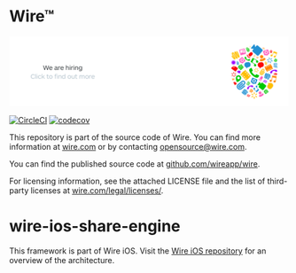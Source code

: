 # Wire™

[![Wire logo](https://github.com/wireapp/wire/blob/master/assets/header-small.png?raw=true)](https://wire.com/jobs/)

[![CircleCI](https://circleci.com/gh/wireapp/wire-ios-share-engine.svg?style=shield)](https://circleci.com/gh/wireapp/wire-ios-share-engine) [![codecov](https://codecov.io/gh/wireapp/wire-ios-share-engine/branch/develop/graph/badge.svg)](https://codecov.io/gh/wireapp/wire-ios-share-engine)

This repository is part of the source code of Wire. You can find more information at [wire.com](https://wire.com) or by contacting opensource@wire.com.

You can find the published source code at [github.com/wireapp/wire](https://github.com/wireapp/wire).

For licensing information, see the attached LICENSE file and the list of third-party licenses at [wire.com/legal/licenses/](https://wire.com/legal/licenses/).

# wire-ios-share-engine

This framework is part of Wire iOS. Visit the [Wire iOS repository](http://github.com/wireapp/wire-ios) for an overview of the architecture.


